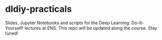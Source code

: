 # dldiy-practicals

Slides, Jupyter Notebooks and scripts for the Deep Learning: Do-It-Yourself! lectures at ENS.
This repo will be updated along the course. Stay tuned!
